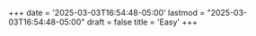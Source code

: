 +++
date = '2025-03-03T16:54:48-05:00'
lastmod = "2025-03-03T16:54:48-05:00"
draft = false
title = 'Easy'
+++
